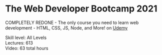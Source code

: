 # The Web Developer Bootcamp 2021
COMPLETELY REDONE - The only course you need to learn web development - HTML, CSS, JS, Node, and More! on [Udemy](https://udemy.com)  
  
Skill level: All Levels  
Lectures: 613  
Video: 63 total hours  
  

